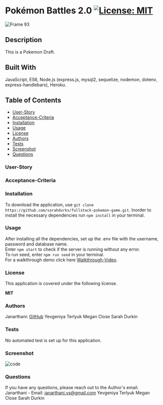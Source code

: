 # Pokémon Battles 2.0 [![License: MIT](https://img.shields.io/badge/License-MIT-yellow.svg)](https://opensource.org/licenses/MIT)

![Frame 93](https://user-images.githubusercontent.com/77648727/117231866-f335e680-add4-11eb-83e0-de678e290453.png)



## Description
This is a Pokemon Draft.

## Built With
JavaScript, ES6, Node.js (express.js, mysql2, sequelize, nodemon, dotenv, express-handlebars), Heroku.

## Table of Contents
* [User-Story](#User-Story)
* [Acceptance-Criteria](#Acceptance-Criteria)
* [Installation](#Installation)
* [Usage](#Usage)
* [License](#License)
* [Authors](#Authors)
* [Tests](#Tests)
* [Screenshot](#Screenshot)
* [Questions](#Questions)

### User-Story


### Acceptance-Criteria


### Installation
To download the application, use 
```git clone https://github.com/sarahdurks/fullstack-pokemon-game.git```. 
Inorder to install the necessary dependencies run 
```npm install``` 
in your terminal. 

### Usage
After installing all the dependencies, set up the .env file with the username, password and database name. <br> Enter 
```npm start``` 
to check if the server is running without any error. <br> To run seed, enter
```npm run seed``` 
in your terminal. <br> For a walkthrough demo click here [Walkthrough-Video](https:).

### License
This application is covered under the following license. 

**MIT**

### Authors
Janarthani: [GitHub](https://github.com/vsjanarthani)
Yevgeniya Terlyuk
Megan Close
Sarah Durkin

### Tests
No automated test is set up for this application. 

### Screenshot
![code](./assets/)

### Questions
If you have any questions, please reach out to the Author's email.
<br>
Janarthani - Email: <janarthani.vs@gmail.com>
Yevgeniya Terlyuk
Megan Close
Sarah Durkin
